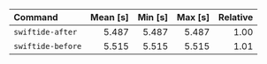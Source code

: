 | Command | Mean [s] | Min [s] | Max [s] | Relative |
|:---|---:|---:|---:|---:|
| `swiftide-after` | 5.487 | 5.487 | 5.487 | 1.00 |
| `swiftide-before` | 5.515 | 5.515 | 5.515 | 1.01 |
